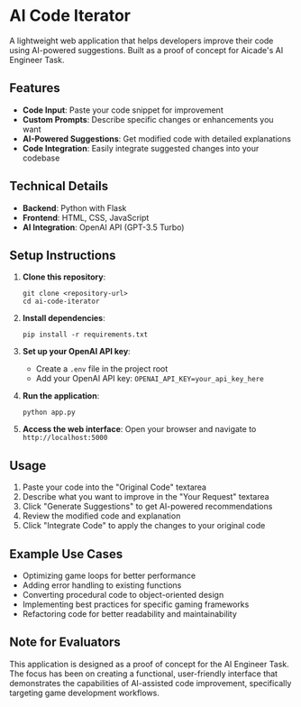 # AI Code Iterator

A lightweight web application that helps developers improve their code using AI-powered suggestions. Built as a proof of concept for Aicade's AI Engineer Task.

## Features

- **Code Input**: Paste your code snippet for improvement
- **Custom Prompts**: Describe specific changes or enhancements you want
- **AI-Powered Suggestions**: Get modified code with detailed explanations
- **Code Integration**: Easily integrate suggested changes into your codebase

## Technical Details

- **Backend**: Python with Flask
- **Frontend**: HTML, CSS, JavaScript
- **AI Integration**: OpenAI API (GPT-3.5 Turbo)

## Setup Instructions

1. **Clone this repository**:
   ```
   git clone <repository-url>
   cd ai-code-iterator
   ```

2. **Install dependencies**:
   ```
   pip install -r requirements.txt
   ```

3. **Set up your OpenAI API key**:
   - Create a `.env` file in the project root
   - Add your OpenAI API key: `OPENAI_API_KEY=your_api_key_here`

4. **Run the application**:
   ```
   python app.py
   ```

5. **Access the web interface**:
   Open your browser and navigate to `http://localhost:5000`

## Usage

1. Paste your code into the "Original Code" textarea
2. Describe what you want to improve in the "Your Request" textarea
3. Click "Generate Suggestions" to get AI-powered recommendations
4. Review the modified code and explanation
5. Click "Integrate Code" to apply the changes to your original code

## Example Use Cases

- Optimizing game loops for better performance
- Adding error handling to existing functions
- Converting procedural code to object-oriented design
- Implementing best practices for specific gaming frameworks
- Refactoring code for better readability and maintainability

## Note for Evaluators

This application is designed as a proof of concept for the AI Engineer Task. The focus has been on creating a functional, user-friendly interface that demonstrates the capabilities of AI-assisted code improvement, specifically targeting game development workflows. 